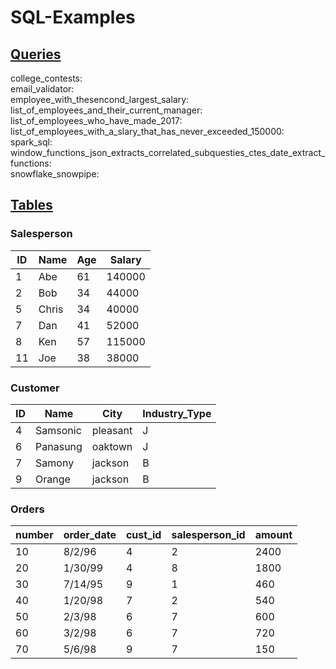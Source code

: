 # SQL-Examples

## <ins>Queries<ins>
college_contests:<br>
email_validator:<br>
employee_with_thesencond_largest_salary:<br>
list_of_employees_and_their_current_manager:<br>
list_of_employees_who_have_made_2017:<br>
list_of_employees_with_a_slary_that_has_never_exceeded_150000:<br>
spark_sql:<br>
window_functions_json_extracts_correlated_subquesties_ctes_date_extract_functions:<br>
snowflake_snowpipe:<br>

## <ins>Tables</ins>

### Salesperson
| ID | Name | Age | Salary |
|---|---|---|---|
| 1 | Abe | 61 | 140000 |
| 2 | Bob | 34 | 44000 |
| 5 | Chris | 34 | 40000 |
| 7 | Dan | 41 | 52000 |
| 8 | Ken | 57 | 115000 |
| 11 | Joe | 38 | 38000 |

### Customer
| ID | Name | City | Industry_Type |
|---|---|---|---|
| 4 | Samsonic | pleasant | J |
| 6 | Panasung | oaktown | J |
| 7 | Samony | jackson | B |
| 9 | Orange | jackson | B |

### Orders
| number | order_date | cust_id | salesperson_id | amount |
|---|---|---|---|---|
| 10 | 8/2/96 | 4 | 2 | 2400 |
| 20 | 1/30/99 | 4 | 8 | 1800 |
| 30 | 7/14/95 | 9 | 1 | 460 |
| 40 | 1/20/98 | 7 | 2 | 540 |
| 50 | 2/3/98 | 6 | 7 | 600 |
| 60 | 3/2/98 | 6 | 7 | 720 |
| 70 | 5/6/98 | 9 | 7 | 150 |